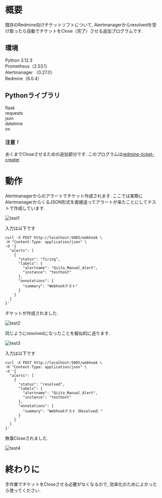 # 概要
既存のRedmine向けチケットソフトについて, Alertmanagerからresolvedを受け取ったら自動でチケットをClose（完了）させる追加プログラムです.

## 環境
Python 3.12.3</br>
Prometheus（2.53.1）</br>
Alertmanager （0.27.0）</br>
Redmine（6.0.4）</br>

## Pythonライブラリ
flask</br>
requests</br>
json</br>
datetime</br>
os</br>

### 注意！
あくまでCloseさせるための追加部分です. 
このプログラムは[redmine-ticket-creater](https://github.com/cdsl-research/redmine-ticket-creater)


# 動作
Alertmanagerからのアラートでチケット作成されます. ここでは実際にAlertmanagerからくるJSON形式を直接送ってアラートが来たことにしてテストで作成しています.

![test1](https://github.com/user-attachments/assets/60727154-2e12-4a8c-89ef-4c6b3258912d)

入力は以下です
```shell
curl -X POST http://localhost:5005/webhook \
-H "Content-Type: application/json" \
-d '{
  "alerts": [
    {
      "status": "firing",
      "labels": {
        "alertname": "Qiita_Manual_Alert",
        "instance": "testhost"
      },
      "annotations": {
        "summary": "Webhookテスト"
      }
    }
  ]
}'
```
チケットが作成されました.

![test2](https://github.com/user-attachments/assets/934cfad5-9627-4a86-8359-e98ed7c9fa87)

同じようにresolvedになったことを擬似的に送ります.

![test3](https://github.com/user-attachments/assets/3938b3c6-d586-4c57-ac9e-eaedc4e02990)

入力は以下です
```shell
curl -X POST http://localhost:5005/webhook \
-H "Content-Type: application/json" \
-d '{
  "alerts": [
    {
      "status": "resolved",
      "labels": {
        "alertname": "Qiita_Manual_Alert",
        "instance": "testhost"
      },
      "annotations": {
        "summary": "Webhookテスト（Resolved）"
      }
    }
  ]
}'
```
無事Closeされました.

![test4](https://github.com/user-attachments/assets/783117ba-4516-463a-a9b6-ffb4c1cd0001)

# 終わりに
手作業でチケットをCloseさせる必要がなくなるので, 効率化のためによかったら使ってください.
